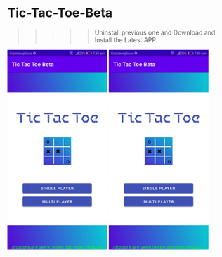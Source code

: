 # Tic-Tac-Toe-Beta


>>>>> Uninstall previous one and Download and Install the Latest APP.

 <img src="https://github.com/M-Rifat/Tic-Tac-Toe-Beta/blob/master/Download-apk/Screenshot_1.jpg" width="45%"/>
 <img src="https://github.com/M-Rifat/Tic-Tac-Toe-Beta/blob/master/Download-apk/Screenshot_1.jpg" width="45%"/>
